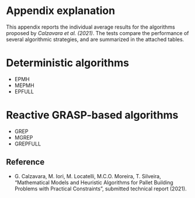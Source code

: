 # Appendix explanation
This appendix reports the individual average results for the algorithms proposed by *Calzavara et al. (2021)*. The tests compare the performance of several algorithmic strategies, and are summarized in the attached tables.

# Deterministic algorithms
- EPMH
- MEPMH
- EPFULL

# Reactive GRASP-based algorithms
- GREP
- MGREP
- GREPFULL

## Reference
 - G. Calzavara, M. Iori, M. Locatelli, M.C.O. Moreira, T. Silveira, “Mathematical Models and Heuristic Algorithms for Pallet Building Problems with Practical Constraints”, submitted technical report (2021).
